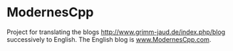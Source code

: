 # ModernesCpp
Project for translating the blogs http://www.grimm-jaud.de/index.php/blog successively to English. The English blog is www.ModernesCpp.com.

